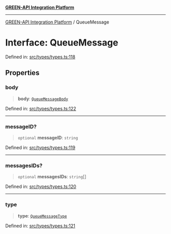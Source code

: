 [**GREEN-API Integration Platform**](../README.md)

***

[GREEN-API Integration Platform](../globals.md) / QueueMessage

# Interface: QueueMessage

Defined in: [src/types/types.ts:118](https://github.com/green-api/greenapi-integration/blob/0c6468d26acd573ad1def9f01a1af819fb76eb31/src/types/types.ts#L118)

## Properties

### body

> **body**: [`QueueMessageBody`](../type-aliases/QueueMessageBody.md)

Defined in: [src/types/types.ts:122](https://github.com/green-api/greenapi-integration/blob/0c6468d26acd573ad1def9f01a1af819fb76eb31/src/types/types.ts#L122)

***

### messageID?

> `optional` **messageID**: `string`

Defined in: [src/types/types.ts:119](https://github.com/green-api/greenapi-integration/blob/0c6468d26acd573ad1def9f01a1af819fb76eb31/src/types/types.ts#L119)

***

### messagesIDs?

> `optional` **messagesIDs**: `string`[]

Defined in: [src/types/types.ts:120](https://github.com/green-api/greenapi-integration/blob/0c6468d26acd573ad1def9f01a1af819fb76eb31/src/types/types.ts#L120)

***

### type

> **type**: [`QueueMessageType`](../type-aliases/QueueMessageType.md)

Defined in: [src/types/types.ts:121](https://github.com/green-api/greenapi-integration/blob/0c6468d26acd573ad1def9f01a1af819fb76eb31/src/types/types.ts#L121)
